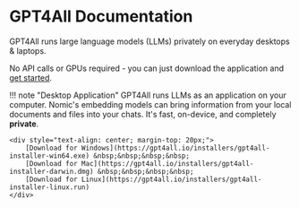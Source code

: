 # GPT4All Documentation

GPT4All runs large language models (LLMs) privately on everyday desktops & laptops. 

No API calls or GPUs required - you can just download the application and [get started](gpt4all_desktop/quickstart.md#quickstart).

!!! note "Desktop Application"
    GPT4All runs LLMs as an application on your computer. Nomic's embedding models can bring information from your local documents and files into your chats. It's fast, on-device, and completely **private**.

    <div style="text-align: center; margin-top: 20px;">
        [Download for Windows](https://gpt4all.io/installers/gpt4all-installer-win64.exe) &nbsp;&nbsp;&nbsp;&nbsp;
        [Download for Mac](https://gpt4all.io/installers/gpt4all-installer-darwin.dmg) &nbsp;&nbsp;&nbsp;&nbsp;
        [Download for Linux](https://gpt4all.io/installers/gpt4all-installer-linux.run)
    </div>

